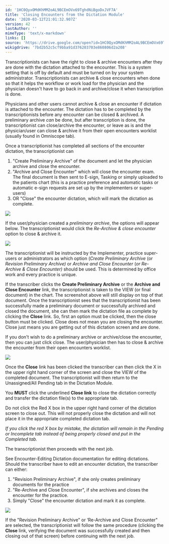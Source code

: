 ```yaml
---
id: '1HC0QyxOMdKhMM2oAL9BCEmOVx69TghdNiBgoDxJVF7A'
title: 'Closing Encounters from the Dictation Module'
date: '2020-03-12T21:01:32.907Z'
version: 42
lastAuthor: ''
mimeType: 'text/x-markdown'
links: []
source: 'https://drive.google.com/open?id=1HC0QyxOMdKhMM2oAL9BCEmOVx69TghdNiBgoDxJVF7A'
wikigdrive: '7bd2b52c5cf9bba91d376203703e860806d2a208'
---
```

Transcriptionists can have the right to close & archive encounters after they are done with the dictation attached to the encounter. This is a system setting that is off by default and must be turned on by your system administrator. Transcriptionists can archive & close encounters when done so that it helps the workflow or work load for the physician and the physician doesn't have to go back in and archive/close it when transcription is done.

Physicians and other users cannot archive & close an encounter if dictation is attached to the encounter. The dictation has to be completed by the transcriptionists before any encounter can be closed & archived. A preliminary archive *can* be done, but after transcription is done, the transcriptionist can close/archive the encounter, or leave as is and the physician/user can close & archive it from their open encounters worklist (usually found in Omniscope tab).

Once a transcriptionist has completed all sections of the encounter dictation, the transcriptionist can

1. "Create Preliminary Archive" of the document and let the physician archive and close the encounter.
2. "Archive and Close Encounter" which will close the encounter exam. The final document is then sent to E-sign, Tasking or simply uploaded to the patients chart (this is a practice preference and automatic tasks or automatic e-sign requests are set up by the implementers or super-users)
3. OR "Close" the encounter dictation, which will mark the dictation as complete.

![](../closing-encounters-from-the-dictation-module.assets/16eacd5b5a83e641425617bbe7b1a4b5.png)

If the user/physician created a *preliminary archive*, the options will appear below. The transcriptionist would click the *Re-Archive & close encounter* option to close & archive it.

![](../closing-encounters-from-the-dictation-module.assets/ea76a6966dfadc5546ea2dbb597f090a.png)

The transcriptionist will be instructed by the Implementer, practice super-users or administrators as which option (*Create Preliminary Archive* (or *Revision Preliminary Archive)* or *Archive and Close Encounter* (*or Re-Archive & Close Encounter)* should be used. This is determined by office work and every practice is unique.

If the transcriber clicks the **Create Preliminary Archive** or the **Archive and Close Encounter** link, the transcriptionist is taken to the VIEW (or final document) in the chart. The screenshot above will still display on top of that document. Once the transcriptionist sees that the transcriptionist has been successfully made a preliminary document or successfully archived and closed the document, she can then mark the dictation file as complete by clicking the **Close** link. So, first an option must be clicked, then the close button must be clicked. Close does not mean you are closing the encounter. Close just means you are getting out of this dictation screen and are done.

If you don't wish to do a preliminary archive or archive/close the encounter, then you can just click close. The user/physician then has to close & archive the encounter from their open encounters worklist.

![](../closing-encounters-from-the-dictation-module.assets/2c58aaa7985778e66e16b55cf86251e4.png)

Once the **Close** link has been clicked the transcriber can then click the X in the upper right hand corner of the screen and close the VIEW of the completed document. The transcriptionist will then return to the Unassigned/All Pending tab in the Dictation Module.

You **MUST** click the underlined **Close link** to close the dictation correctly and transfer the dictation file(s) to the appropriate tab.

Do not click the Red X box in the upper right hand corner of the dictation screen to close out. This will not properly close the dictation and will not place it in the appropriate completed dictation tab.

*If you click the red X box by mistake, the dictation will remain in the Pending or Incomplete tab instead of being properly closed and put in the Completed tab.*

The transcriptionist then proceeds with the next job.

See Encounter-Editing Dictation documentation for editing dictations. Should the transcriber have to edit an encounter dictation, the transcriber can either:

1. "Revision Preliminary Archive", if she only creates preliminary documents for the practice
2. "Re-Archive and Close Encounter", if she archives and closes the encounter for the practice.
3. Simply "Close" the encounter dictation and mark it as complete.

![](../closing-encounters-from-the-dictation-module.assets/244b8eed44795f7b503017be7fa4aa7f.png)

If the "Revision Preliminary Archive" or ‘Re-Archive and Close Encounter" are selected, the transcriptionist will follow the same procedure (clicking the **Close** link, verifying the document was successfully created and then closing out of that screen) before continuing with the next job.
